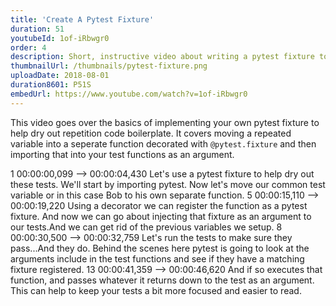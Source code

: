 ```yaml
---
title: 'Create A Pytest Fixture'
duration: 51
youtubeId: 1of-iRbwgr0
order: 4
description: Short, instructive video about writing a pytest fixture to help dry out repetition code boilerplate.
thumbnailUrl: /thumbnails/pytest-fixture.png
uploadDate: 2018-08-01
duration8601: P51S
embedUrl: https://www.youtube.com/watch?v=1of-iRbwgr0
---
```


This video goes over the basics of implementing your own pytest fixture to help dry out repetition code boilerplate.
It covers moving a repeated variable into a seperate function decorated with `@pytest.fixture` and then importing that into your test functions as an argument.

<transcript>
1
00:00:00,099 --> 00:00:04,430
Let's use a pytest fixture to help dry out these tests. We'll start by importing pytest. Now let's move our common test variable or in this case Bob to his own separate function.
5
00:00:15,110 --> 00:00:19,220
Using a decorator we can register the function as a pytest fixture. And now we can go about injecting that fixture as an argument to our tests.And we can get rid of the previous variables we setup.
8
00:00:30,500 --> 00:00:32,759
Let's run the tests to make sure they pass...And they do.
Behind the scenes here pytest is going to look at the arguments include in the test functions
and see if they have a matching fixture registered.
13
00:00:41,359 --> 00:00:46,620
And if so executes that function, and passes
whatever it returns down to the test as an argument. This can help to keep your tests a bit more focused and easier to read.
</transcript>
